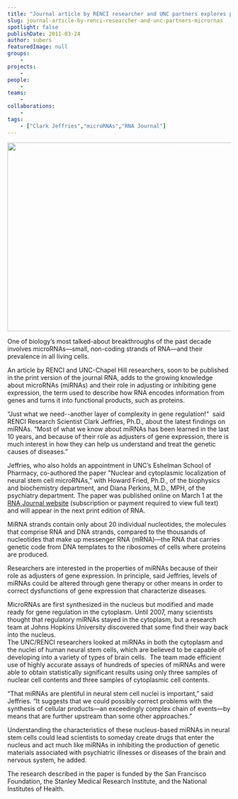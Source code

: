 ```yaml
---
title: "Journal article by RENCI researcher and UNC partners explores properties of microRNAs"
slug: journal-article-by-renci-researcher-and-unc-partners-micrornas
spotlight: false
publishDate: 2011-03-24
author: subers
featuredImage: null
groups:
    - 
projects:
    - 
people:
    - 
teams: 
    - 
collaborations:
    - 
tags:
    - ["Clark Jeffries","microRNAs","RNA Journal"]
---
```

<p><img class="alignnone size-full wp-image-7210" title="microRNAs" src="http://www.renci.org/wp-content/uploads/2011/03/microRNAs.jpg" alt="" width="640" height="426" /></p>

<p>One of biology’s most talked-about breakthroughs of the past decade involves microRNAs—small, non-coding strands of RNA—and their prevalence in all living cells. <!--more--></p>

<p>An article by RENCI and UNC-Chapel Hill researchers, soon to be published in the print version of the journal RNA, adds to the growing knowledge about microRNAs (miRNAs) and their role in adjusting or inhibiting gene expression, the term used to describe how RNA encodes information from genes and turns it into functional products, such as proteins.</p>

<p>“Just what we need--another layer of complexity in gene regulation!"  said RENCI Research Scientist Clark Jeffries, Ph.D., about the latest findings on miRNAs. “Most of what we know about miRNAs has been learned in the last 10 years, and because of their role as adjusters of gene expression, there is much interest in how they can help us understand and treat the genetic causes of diseases.”</p>

<p>Jeffries, who also holds an appointment in UNC’s Eshelman School of Pharmacy, co-authored the paper "Nuclear and cytoplasmic localization of neural stem cell microRNAs,” with Howard Fried, Ph.D., of the biophysics and biochemistry department, and Diana Perkins, M.D., MPH, of the psychiatry department. The paper was published online on March 1 at the <a href="http://rnajournal.cshlp.org/content/17/4/675" target="_blank">RNA Journal website</a> (subscription or payment required to view full text) and will appear in the next print edition of RNA.</p>

<p>MiRNA strands contain only about 20 individual nucleotides, the molecules that comprise RNA and DNA strands, compared to the thousands of nucleotides that make up messenger RNA (mRNA)—the RNA that carries genetic code from DNA templates to the ribosomes of cells where proteins are produced.</p>

<p>Researchers are interested in the properties of miRNAs because of their role as adjusters of gene expression. In principle, said Jeffries, levels of miRNAs could be altered through gene therapy or other means in order to correct dysfunctions of gene expression that characterize diseases.</p>

<p>MicroRNAs are first synthesized in the nucleus but modified and made ready for gene regulation in the cytoplasm. Until 2007, many scientists thought that regulatory miRNAs stayed in the cytoplasm, but a research team at Johns Hopkins University discovered that some find their way back into the nucleus.<br />
 The UNC/RENCI researchers looked at miRNAs in both the cytoplasm and the nuclei of human neural stem cells, which are believed to be capable of developing into a variety of types of brain cells.  The team made efficient use of highly accurate assays of hundreds of species of miRNAs and were able to obtain statistically significant results using only three samples of nuclear cell contents and three samples of cytoplasmic cell contents.</p>

<p>“That miRNAs are plentiful in neural stem cell nuclei is important,” said Jeffries. “It suggests that we could possibly correct problems with the synthesis of cellular products—an exceedingly complex chain of events—by means that are further upstream than some other approaches.”</p>

<p>Understanding the characteristics of these nucleus-based miRNAs in neural stem cells could lead scientists to someday create drugs that enter the nucleus and act much like miRNAs in inhibiting the production of genetic materials associated with psychiatric illnesses or diseases of the brain and nervous system, he added.</p>

<p>The research described in the paper is funded by the San Francisco Foundation, the Stanley Medical Research Institute, and the National Institutes of Health.</p>
